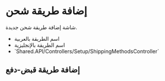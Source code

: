 # إضافة طريقة شحن
شاشة إضافة طريقة شحن جديدة.
- اسم الطريقة بالعربية 
- اسم الطريقة بالإنجليزية 
- \`Shared.API/Controllers/Setup/ShippingMethodsController\`
## إضافة طريقة قبض-دفع
